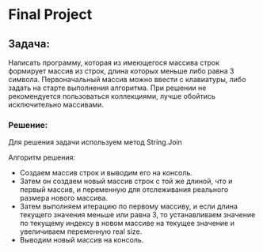 # Final Project
## Задача:
Написать программу, которая из имеющегося массива строк формирует массив из строк, длина которых меньше либо равна 3 символа. Первоначальный массив можно ввести с клавиатуры, либо задать на старте выполнения алгоритма. При решении не рекомендуется пользоваться коллекциями, лучше обойтись исключительно массивами.

### Решение:
Для решения задачи используем метод String.Join

Алгоритм решения:
- Создаем массив строк и выводим его на консоль.
- Затем он создаем новый массив строк с той же длиной, что и первый массив, и переменную для отслеживания реального размера нового массива.
- Затем выполняем итерацию по первому массиву, и если длина текущего значения меньше или равна 3, то устанавливаем значение по текущему индексу в новом массиве на текущее значение и увеличиваем переменную real size.
- Выводим новый массив на консоль.

